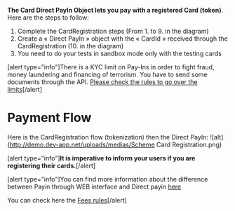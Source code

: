 **The Card Direct PayIn Object lets you pay with a registered Card (token)**. Here are the steps to follow:

1. Complete the CardRegistration steps (From 1. to 9. in the diagram)
2. Create a « Direct PayIn » object with the « CardId » received through the CardRegistration (10. in the diagram)
3. You need to do your tests in sandbox mode only with the testing cards

[alert type="info"]There is a KYC limit on Pay-Ins in order to fight fraud, money laundering and financing of terrorism. You have to send some documents through the API. [Please check the rules to go over the limits](http://demo.dev-app.net/guide/cashinout-limitations)[/alert]

# Payment Flow
Here is the CardRegistration flow (tokenization) then the Direct PayIn:
![alt](http://demo.dev-app.net/uploads/medias/Scheme Card Registration.png)

[alert type="info"]**It is imperative to inform your users if you are registering their cards.**[/alert]

[alert type="info"]You can find more information about the difference between Payin through WEB interface and Direct payin [here](https://mangopay.desk.com/customer/portal/articles/1630150-what-is-the-difference-between-payin-direct-and-payin-through-web-interface-)

You can check here the [Fees rules](http://demo.dev-app.net/guide/collecting-platform-fees)[/alert]
